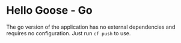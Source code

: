 # Hello Goose - Go

The go version of the application has no external dependencies and requires no configuration. Just run `cf push` to use.
